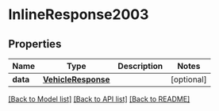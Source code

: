 # InlineResponse2003

## Properties
Name | Type | Description | Notes
------------ | ------------- | ------------- | -------------
**data** | [**VehicleResponse**](VehicleResponse.md) |  | [optional] 

[[Back to Model list]](../README.md#documentation-for-models) [[Back to API list]](../README.md#documentation-for-api-endpoints) [[Back to README]](../README.md)


